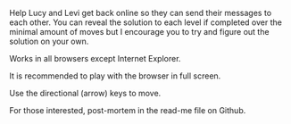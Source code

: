Help Lucy and Levi get back online so they can send their messages to each other. You can reveal the solution to each level if completed over the minimal amount of moves but I encourage you to try and figure out the solution on your own.

Works in all browsers except Internet Explorer.

It is recommended to play with the browser in full screen.

Use the directional (arrow) keys to move.

For those interested, post-mortem in the read-me file on Github.